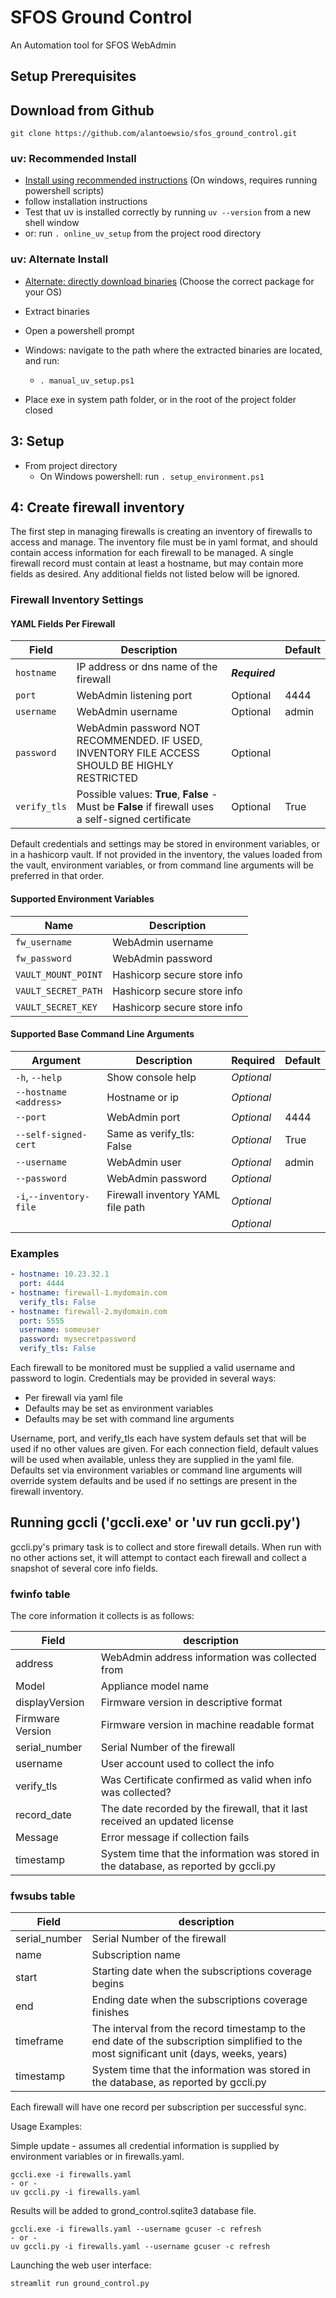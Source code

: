 # SFOS Ground Control

An Automation tool for SFOS WebAdmin

## Setup Prerequisites

## Download from Github

```shell
git clone https://github.com/alantoewsio/sfos_ground_control.git
```

### uv: Recommended Install

- [Install using recommended instructions](https://docs.astral.sh/uv/getting-started/installation/) (On windows, requires running powershell scripts)
- follow installation instructions
- Test that uv is installed correctly by running `uv --version` from a new shell window
- or: run `. online_uv_setup` from the project rood directory

### uv: Alternate Install

- [Alternate: directly download binaries](https://github.com/astral-sh/uv/releases) (Choose the correct package for your OS)
- Extract binaries
- Open a powershell prompt
- Windows: navigate to the path where the extracted binaries are located, and run:

  - `. manual_uv_setup.ps1`

- Place exe in system path folder, or in the root of the project folder closed

## 3: Setup

- From project directory
  - On Windows powershell: run `. setup_environment.ps1`

## 4: Create firewall inventory

The first step in managing firewalls is creating an inventory of firewalls to access and manage. The inventory file must be in yaml format, and should contain access information for each firewall to be managed. A single firewall record must contain at least a hostname, but may contain more fields as desired. Any additional fields not listed below will be ignored.

### Firewall Inventory Settings

#### YAML Fields Per Firewall

| Field        | Description                                                                                         |                | Default |
| ------------ | --------------------------------------------------------------------------------------------------- | -------------- | ------- |
| `hostname`   | IP address or dns name of the firewall                                                              | _**Required**_ |         |
| `port`       | WebAdmin listening port                                                                             | Optional       | 4444    |
| `username`   | WebAdmin username                                                                                   | Optional       | admin   |
| `password`   | WebAdmin password NOT RECOMMENDED. IF USED, INVENTORY FILE ACCESS SHOULD BE HIGHLY RESTRICTED       | Optional       |         |
| `verify_tls` | Possible values: **True**, **False** - Must be **False** if firewall uses a self-signed certificate | Optional       | True    |

Default credentials and settings may be stored in environment variables, or in a hashicorp vault. If not provided in the inventory, the values loaded from the vault, environment variables, or from command line arguments will be preferred in that order.

#### Supported Environment Variables

| Name                | Description                 |
| ------------------- | --------------------------- |
| `fw_username`       | WebAdmin username           |
| `fw_password`       | WebAdmin password           |
| `VAULT_MOUNT_POINT` | Hashicorp secure store info |
| `VAULT_SECRET_PATH` | Hashicorp secure store info |
| `VAULT_SECRET_KEY`  | Hashicorp secure store info |

#### Supported Base Command Line Arguments

| Argument                | Description                       | Required   | Default |
| ----------------------- | --------------------------------- | ---------- | ------- |
| `-h`, `--help`          | Show console help                 | _Optional_ |         |
| `--hostname <address>`  | Hostname or ip                    | _Optional_ |         |
| `--port`                | WebAdmin port                     | _Optional_ | 4444    |
| `--self-signed-cert`    | Same as verify_tls: False         | _Optional_ | True    |
| `--username`            | WebAdmin user                     | _Optional_ | admin   |
| `--password`            | WebAdmin password                 | _Optional_ |         |
| `-i`,`--inventory-file` | Firewall inventory YAML file path | _Optional_ |         |
|                         |                                   | _Optional_ |         |

### Examples

```yaml
- hostname: 10.23.32.1
  port: 4444
- hostname: firewall-1.mydomain.com
  verify_tls: False
- hostname: firewall-2.mydomain.com
  port: 5555
  username: someuser
  password: mysecretpassword
  verify_tls: False
```

Each firewall to be monitored must be supplied a valid username and password to login. Credentials may be provided in several ways:

- Per firewall via yaml file
- Defaults may be set as environment variables
- Defaults may be set with command line arguments

Username, port, and verify_tls each have system defauls set that will be used if no other values are given. For each connection field, default values will be used when available, unless they are supplied in the yaml file. Defaults set via environment variables or command line arguments will override system defaults and be used if no settings are present in the firewall inventory.

## Running gccli ('gccli.exe' or 'uv run gccli.py')

gccli.py's primary task is to collect and store firewall details. When run with no other actions set, it will attempt to contact each firewall and collect a snapshot of several core info fields.

### fwinfo table

The core information it collects is as follows:

| Field            | description                                                                          |
| ---------------- | ------------------------------------------------------------------------------------ |
| address          | WebAdmin address information was collected from                                      |
| Model            | Appliance model name                                                                 |
| displayVersion   | Firmware version in descriptive format                                               |
| Firmware Version | Firmware version in machine readable format                                          |
| serial_number    | Serial Number of the firewall                                                        |
| username         | User account used to collect the info                                                |
| verify_tls       | Was Certificate confirmed as valid when info was collected?                          |
| record_date      | The date recorded by the firewall, that it last received an updated license          |
| Message          | Error message if collection fails                                                    |
| timestamp        | System time that the information was stored in the database, as reported by gccli.py |

### fwsubs table

| Field         | description                                                                                                                             |
| ------------- | --------------------------------------------------------------------------------------------------------------------------------------- |
| serial_number | Serial Number of the firewall                                                                                                           |
| name          | Subscription name                                                                                                                       |
| start         | Starting date when the subscriptions coverage begins                                                                                    |
| end           | Ending date when the subscriptions coverage finishes                                                                                    |
| timeframe     | The interval from the record timestamp to the end date of the subscription simplified to the most significant unit (days, weeks, years) |
| timestamp     | System time that the information was stored in the database, as reported by gccli.py                                                    |

Each firewall will have one record per subscription per successful sync.

Usage Examples:

Simple update - assumes all credential information is supplied by environment variables or in firewalls.yaml.

```shell
gccli.exe -i firewalls.yaml
- or -
uv gccli.py -i firewalls.yaml
```

Results will be added to grond_control.sqlite3 database file.

```shell
gccli.exe -i firewalls.yaml --username gcuser -c refresh
- or -
uv gccli.py -i firewalls.yaml --username gcuser -c refresh
```

Launching the web user interface:

```shell
streamlit run ground_control.py
```
